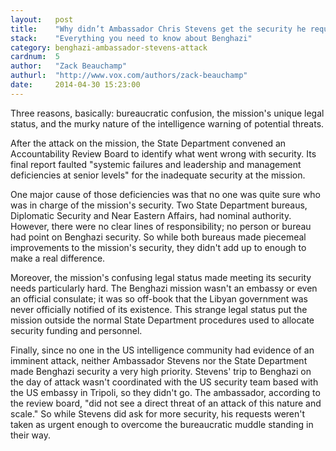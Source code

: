 ```yaml
---
layout:   post
title:    "Why didn’t Ambassador Chris Stevens get the security he requested?"
stack:    "Everything you need to know about Benghazi"
category: benghazi-ambassador-stevens-attack
cardnum:  5
author:   "Zack Beauchamp"
authurl:  "http://www.vox.com/authors/zack-beauchamp"
date:     2014-04-30 15:23:00
---
```


Three reasons, basically: bureaucratic confusion, the mission's unique legal status, and the murky nature of the intelligence warning of potential threats.

After the attack on the mission, the State Department convened an Accountability Review Board to identify what went wrong with security. Its final report faulted "systemic failures and leadership and management deficiencies at senior levels" for the inadequate security at the mission.

One major cause of those deficiencies was that no one was quite sure who was in charge of the mission's security. Two State Department bureaus, Diplomatic Security and Near Eastern Affairs, had nominal authority. However, there were no clear lines of responsibility; no person or bureau had point on Benghazi security. So while both bureaus made piecemeal improvements to the mission's security, they didn't add up to enough to make a real difference.

Moreover, the mission's confusing legal status made meeting its security needs particularly hard. The Benghazi mission wasn't an embassy or even an official consulate; it was so off-book that the Libyan government was never officially notified of its existence. This strange legal status put the mission outside the normal State Department procedures used to allocate security funding and personnel.

Finally, since no one in the US intelligence community had evidence of an imminent attack, neither Ambassador Stevens nor the State Department made Benghazi security a very high priority. Stevens' trip to Benghazi on the day of attack wasn't coordinated with the US security team based with the US embassy in Tripoli, so they didn't go. The ambassador, according to the review board, "did not see a direct threat of an attack of this nature and scale." So while Stevens did ask for more security, his requests weren't taken as urgent enough to overcome the bureaucratic muddle standing in their way.
